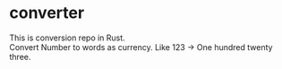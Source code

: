 # converter
This is conversion repo in Rust.  
Convert Number to words as currency. Like 123 -> One hundred twenty three.
